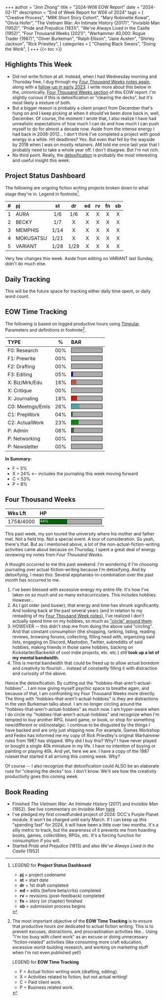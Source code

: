 +++
author = "Jinn Zhong"
title = "2024-W06 EOW Report"
date = "2024-02-11"
description = "End of Week Report for W06 of 2024"
tags = [
    "Creative Process",
    "MRK Short Story Cohort",
    "Mary Robinette Kowal",
    "Olivia Hofer",
    "The Vietnam War: An Intimate History (2017)",
    "Invisible Man (1952)",
    "Pride and Prejudice (1831)",
    "We've Always Lived in the Castle (1952)",
    "Four Thousand Weeks (2021)",
    "Warhammer 40,000: Rogue Trader (1987)",
    "Oliver Burkeman",
    "Ralph Ellison",
    "Jane Austen",
    "Shirley Jackson",
    "Rick Priestley",
]
categories = [
    "Chasing Black Swans",
    "Doing the Work",
]
+++
{{< toc >}}

## Highlights This Week

* Did not write fiction at all. Instead, when I had Wednesday morning and Thursday free, I dug through my [_Four Thousand Weeks_ notes again](https://journal.jinnzhong.com/notes-four-thousand-weeks-2021/), along with a [follow-up in early 2023]((https://journal.jinnzhong.com/five-questions-from-4000-weeks/)). I write more about this below in the, unironically, [Four Thousand Weeks section](https://journal.jinnzhong.com/2024-w06-eow-report/#four-thousand-weeks) of this EOW report. I'm slightly curious if this is detoxification or "clearing the decks", but it's most likely a mixture of both.
* But a bigger reason is probably a client project from December that's hung on and I keep picking at when it should've been done back in, well, December. Of course, the moment I wrote that, I also realize I have had unrealistic expectations of how much I can do and how much I can push myself to do for almost a decade now. Aside from the intense energy I had back in 2008-2012... I don't think I've completed a project with good energy in a while. Hit deadlines? Yes. But even that fell by the wayside by 2018 when I was on mostly retainers. AM told me once last year that I probably need to take a whole year off. I don't disagree. But I'm not rich.
* No third point. Really, the [detoxification](https://journal.jinnzhong.com/2024-w06-eow-report/#four-thousand-weeks) is probably the most interesting and useful insight this week.

## Project Status Dashboard

The following are ongoing fiction writing projects broken down to what stage they're in. Legend in footnote[^1].

| # | pj | st | dr | ed | rv | fn | sb |
| :---: | :--- | :---: | :---: | :---: |  :---: |  :---: | :---: |
| 1 | AURA | 1/6 | 1/6 | X | X | X | X |
| 2 | BECKY | 1/7 | X | X | X | X | X |
| 3 | MEMPHIS | 1/14 | X | X | X | X | X |
| 4 | MOKUSATSU | 1/21 | X | X | X | X | X |
| 5 | VARIANT | 1/28 | 1/29 | X | X | X | X | X |

Very few changes this week. Aside from editing on VARIANT last Sunday, didn't do much else.

## Daily Tracking

This will be the future space for tracking either daily time spent, or daily word count.

## EOW Time Tracking

The following is based on logged productive hours using [Timeular](https://timeular.com/?linkId=lp_182779&sourceId=colin-yj-chung&tenantId=timeular). Parameters and definitions in footnote[^2].

| TYPE | % | BAR |
| :--- | :---: | :--- |
| F0: Research | 00% | <div style="width:100px;height:15px;background:#AAAAAA;border:1.3px solid #000000;"><div style="width:00%;height:14px;background:#0492C2;font-size:12px; color:white; line-height:12px;"></div></div> |
| F1: Prewrite | 00% | <div style="width:100px;height:15px;background:#AAAAAA;border:1.3px solid #000000;"><div style="width:00%;height:14px;background:#0492C2;font-size:12px; color:white; line-height:12px;"></div></div> |
| F2: Drafting | 00% | <div style="width:100px;height:15px;background:#AAAAAA;border:1.3px solid #000000;"><div style="width:00%;height:14px;background:#051094;font-size:12px; color:white; line-height:12px;"></div></div> |
| F3: Editing | 05% | <div style="width:100px;height:15px;background:#AAAAAA;border:1.3px solid #000000;"><div style="width:05%;height:14px;background:#051094;font-size:12px; color:white; line-height:12px;"></div></div> |
| X: Biz/Mrk/Edu | 16% | <div style="width:100px;height:15px;background:#AAAAAA;border:1.3px solid #000000;"><div style="width:16%;height:14px;background:#BC544B;font-size:12px; color:white; line-height:12px;"></div></div> |
| X: Critique | 00% | <div style="width:100px;height:15px;background:#AAAAAA;border:1.3px solid #000000;"><div style="width:00%;height:14px;background:#D21404;font-size:12px; color:white; line-height:12px;"></div></div> |
| X: Journaling | 18% | <div style="width:100px;height:15px;background:#AAAAAA;border:1.3px solid #000000;"><div style="width:18%;height:14px;background:#D21404;font-size:12px; color:white; line-height:12px;"></div></div> |
| C0: Meetngs/Emls | 26% |<div style="width:100px;height:15px;background:#AAAAAA;border:1.3px solid #000000;"><div style="width:26%;height:14px;background:#48AAAD;font-size:12px; color:white; line-height:12px;"></div></div> |
| C1: PrepWork | 04% | <div style="width:100px;height:15px;background:#AAAAAA;border:1.3px solid #000000;"><div style="width:04%;height:14px;background:#028A0F;font-size:12px; color:white; line-height:12px;"></div></div> |
| C2: ActualWork | 23% | <div style="width:100px;height:15px;background:#AAAAAA;border:1.3px solid #000000;"><div style="width:23%;height:14px;background:#028A0F;font-size:12px; color:white; line-height:12px;"></div></div> |
| P: Admin | 08% | <div style="width:100px;height:15px;background:#AAAAAA;border:1.3px solid #000000;"><div style="width:08%;height:14px;background:#59515e;font-size:12px; color:white; line-height:12px;"></div></div> |
| P: Networking | 00% | <div style="width:100px;height:15px;background:#AAAAAA;border:1.3px solid #000000;"><div style="width:00%;height:14px;background:#59515e;font-size:12px; color:white; line-height:12px;"></div></div> |
| P: Newsletter | 00% | <div style="width:100px;height:15px;background:#AAAAAA;border:1.3px solid #000000;"><div style="width:00%;height:14px;background:#59515e;font-size:12px; color:white; line-height:12px;"></div></div> |

**In Summary:**
* F = 5%
* X = 24% <-- includes the journaling this week moving forward
* C = 53%
* P = 8%

## Four Thousand Weeks

| Wks Lft | HP |
| :--- | :--- |
| 1758/4000 | <div style="width:200px;height:15px;background:#AAAAAA;border:1.3px solid #000000;"><div style="width:44%;height:15px;background:#006600;font-size:12px; color:white; line-height:12px;">44%</div></div> |

This past week, my son toured the university where his mother and father met. Not a field trip. Not a special event. A tour of consideration. So yeah, there's that. But as I mentioned above, a lot of the non-actual-fiction-writing activities came about because on Thursday, I spent a great deal of energy reviewing my notes from _Four Thousand Weeks_. 

A thought occurred to me this past weekend. I'm wondering if I'm choosing journaling over actual-fiction-writing because I'm detoxifying. And by detoxifying, I mean this: Several epiphanies-in-combination over the past month has occurred to me.

1. I've been blessed with excessive energy my entire life. It's how I've taken on so much and so many extracurriculars. This includes hobbies. However...
2. As I got older (and busier), that energy and time has shrunk significantly. And looking back at the past several years (and in relation to my rereading of my [Four Thousand Week notes](https://journal.jinnzhong.com/notes-four-thousand-weeks-2021/)), I've realized I don't actually spend time on my hobbies, so much as ["circle" around them](https://journal.jinnzhong.com/five-questions-from-4000-weeks/).
3. HOWEVER -- this didn't stop me from doing the above said "circling". And that constant consumption (the shopping, ranking, listing, reading reviews, browsing forums, collecting, filling head with, organizing said lists, engaging on Discord, Mastodon, Twitter, subreddits of said hobbies, making friends in those same hobbies, backing on Kickstarter/Backerkit of cool indie projects, etc. etc.) _still_ **took up a lot of my mental bandwidth.**
4. This is mental bandwidth that could be freed up to allow actual boredom and creativity to flourish... instead of constantly filling it with distraction and curiosity of the above.

Hence the detoxification. By cutting out the "hobbies-that-aren't-actual-hobbies"... I am now giving myself psychic space to breathe again, and because of that, I am confronting my Four Thousand Weeks more directly. The thing with "hobbies-that-aren't-actual-hobbies" is they are distractions in the vein Burkeman talks about. I am no longer circling around the "hobbies-that-aren't-actual-hobbies" as much now. I am hyper-aware when I do circle my "hobbies-that-aren't-actual-hobbies" and recognize when I'm tempted to buy another RPG, board game, or book, or shop for something new/different or old/nostalgic. I continue to be disgusted by the things I have backed and are only just shipping now. For example, Games Workshop and Fedex has informed me my copy of Rick Priestley's original Warhammer rules from 1987 has shipped. Why did I buy this? Why? I have never played or bought a single 40k miniature in my life. I have no intention of buying or painting or playing 40k. And yet, here we are. I have a copy of the 1987 ruleset that started it all arriving this coming week. Why?

Of course -- I also recognize that detoxification could ALSO be an elaborate ruse for "clearing the decks" too. I don't know. We'll see how the creativity productivity goes this coming week.

## Book Reading

* Finished _The Vietnam War: An Intimate History_ (2017) and _Invisible Man_ (1952). See live commentary on _Invisible Man_ [here](https://journal.jinnzhong.com/commentary-invisible-man-1952/)
* I've pledged my first crowdfunded project of 2024: DCC's Purple Planet module. It won't be charged until early March. If I can keep up this "spending fast" for 2024, it will have been a little over two months. It's a silly metric to track, but the awareness of it prevents me from hoarding books, games, collectibles, RPGs, etc. It's a forcing function for consumption if you will.
* Started _Pride and Prejudice_ (1813) and also _We've Always Lived in the Castle_ (1952)

[^1]: LEGEND for **Project Status Dashboard**

    * **pj** = project codename
    * **st** = start date
    * **dr** = 1st draft completed
    * **ed** = edits (before beta/crits) completed
    * **rv** = revisions (post-feedback) completed
    * **fn** = story (or chapter) finished
    * **sb** = submission process begins

[^2]: The most important objective of the **EOW Time Tracking** is to ensure that productive hours _are_ dedicated to actual fiction writing. This is to prevent excuses, distractions, and procrastination activities like... Using "I'm too busy with client work" as an excuse or doing unnecessary "fiction-related" activities (like consuming more craft education, excessive world-building research, and working on marketing stuff when I'm not even published yet!)
    
    LEGEND for **EOW Time Tracking**
    * F = Actual fiction writing work (drafting, editing).
    * X = Activities related to fiction, but not actual writing!
    * C = Paid client work.
    * P = Business related work.


